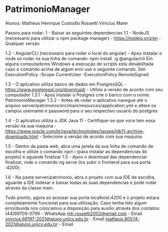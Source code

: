 # PatrimonioManager

Alunos: 
Matheus Henrique Custodio Rossetti
Vinicius Maier

Passos para rodar:
1 - Baixar as seguintes dependencias 
 1.1 - NodeJS (necessario para utilizar o npm package manager) - https://nodejs.org/en - Qualquer versão

 1.2 - AngularCLI (necessario para rodar o local do angular) - Apos instalar o node só rodar na sua linha de comando: npm install -g @angular/cli
 Em alguns computadores Windows a execução de scripts esta desabilitada caso o comando acima de algum erro use o seguinte comando:
 Set-ExecutionPolicy -Scope CurrentUser -ExecutionPolicy RemoteSigned
 
 1.3 - O aplicativo utiliza banco de dados em PostgresSQL - https://www.postgresql.org/download/ - Utilize a versão de acordo com seu computador
 1.3.1 - Apos instalar o Postgres crie o banco com o nome: PatrimonioManager
 1.3.2 - Antes de rodar o aplicativo navegue até o arquivo server/patrimonio/src/main/resources/application.yml e altere os campos username e password para o seu respectivo usuario do postgres

 1.4 - O aplicativo utiliza o JDK Java 11 - Certifique-se que voce tem essa versão na sua maquina - https://www.oracle.com/br/java/technologies/javase/jdk11-archive-downloads.html - Selecione a versão de acordo com sua maquina

 1.5 - Dentro da pasta web, abra uma janela da sua linha de comando de escolha e utilize o comando npm i (para instalar as dependencias do projeto) e aguarde finalizar
 1.5 - Apos o download das dependenciar finalizar, rode o comando ng serve (ira subir o frontend para sua porta :4200);

 1.6 - Na pasta server/patrimonio, abra o projeto com sua IDE de escolha, aguarde a IDE indexar e baixar todas as suas dependencias e pode rodar atraves da classe main.

 Tudo pronto, agora só acessar sua porta localhost:4200 e o projeto estara completamente funcional para sua utilização. Caso tenha tido algum erro/duvida nos colocamos a disposição para auxilio através dos contatos:
 (44)99709-0799 - WhatsApp
 mh.rossetti2002@gmail.com - Email
 vinicius.69197-2021@aluno.unicv.edu.br - Email 
 matheus.80574-2021@aluno.unicv.edu.br - Email

